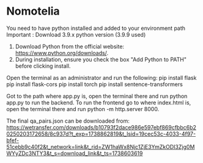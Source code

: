 # Nomotelia

You need to have python installed and added to your environment path
Important : Download 3.9.x python version (3.9.9 used)
1. Download Python from the official website: https://www.python.org/downloads/.
2. During installation, ensure you check the box "Add Python to PATH" before clicking install.

Open the terminal as an administrator and run the following:
pip install flask
pip install flask-cors
pip install torch
pip install sentence-transformers

Got to the path where app.py is, open the terminal there and run python app.py to run the backend.
To run the frontend go to where index.html is, open the terminal there and run python -m http.server 8000.

The final qa_pairs.json can be downloaded from: https://wetransfer.com/downloads/b10793f2dace986e597ebf869cfbbc6b20250203172658/8c937d?t_exp=1738862819&t_lsid=19cec53c-4033-4f97-bfef-51cebb9c40f2&t_network=link&t_rid=ZW1haWx8Njc1ZjE3YmZkODI3Zjg0MWYyZDc3NTY3&t_s=download_link&t_ts=1738603619
